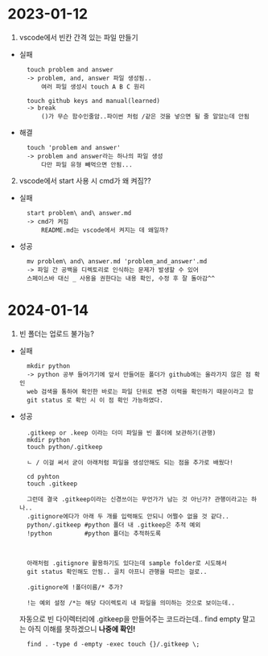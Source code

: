 # 2023-01-12
1. vscode에서 빈칸 간격 있는 파일 만들기
- 실패

        touch problem and answer
        -> problem, and, answer 파일 생성됨..
            여러 파일 생성시 touch A B C 원리

        touch github keys and manual(learned)
        -> break
            ()가 무슨 함수인줄암..파이썬 처럼 /같은 것을 넣으면 될 줄 알았는데 안됨
        
- 해결

        touch 'problem and answer'
        -> problem and answer라는 하나의 파일 생성
            다만 파일 유형 빼먹으면 안됨...

2. vscode에서 start 사용 시 cmd가 왜 켜짐??
- 실패

        start problem\ and\ answer.md 
        -> cmd가 켜짐
            README.md는 vscode에서 켜지는 데 왜일까?

- 성공

        mv problem\ and\ answer.md 'problem_and_answer'.md
        -> 파일 간 공백을 디렉토리로 인식하는 문제가 발생할 수 있어 
        스페이스바 대신 _ 사용을 권한다는 내용 확인, 수정 후 잘 돌아감^^ 

# 2024-01-14
1. 빈 폴더는 업로드 불가능?
- 실패

        mkdir python
        -> python 공부 들어가기에 앞서 만들어둔 폴더가 github에는 올라가지 않은 점 확인
        web 검색을 통하여 확인한 바로는 파일 단위로 변경 이력을 확인하기 때문이라고 함 
        git status 로 확인 시 이 점 확인 가능하였다.  

- 성공

        .gitkeep or .keep 이라는 더미 파일을 빈 폴더에 보관하기(관행) 
        mkdir python
        touch python/.gitkeep
        
        ㄴ / 이걸 써서 굳이 아래처럼 파일을 생성안해도 되는 점을 추가로 배웠다!
    
        cd pyhton
        touch .gitkeep

        그런데 결국 .gitkeep이라는 신경쓰이는 무언가가 남는 것 아닌가? 관행이라고는 하나.. 
        .gitignore에다가 아래 두 개를 입력해도 안되니 어쩔수 없을 것 같다..
        python/.gitkeep #python 폴더 내 .gitkeep은 추적 예외
        !python         #python 폴더는 추적하도록



        아래처럼 .gitignore 활용하기도 있다는데 sample folder로 시도해서 
        git status 확인해도 안됨.. 골치 아프니 관행을 따르는 걸로.. 
        
        .gitignore에 !폴더이름/* 추가?

        !는 예외 설정 /*는 해당 다이렉토리 내 파일을 의미하는 것으로 보이는데.. 
        



    자동으로 빈 다이렉터리에 .gitkeep을 만들어주는 코드라는데.. find empty 말고는 아직 이해를 못하겠으니 **나중에 확인!**
        
        find . -type d -empty -exec touch {}/.gitkeep \;
